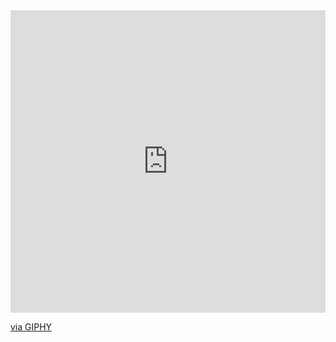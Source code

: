 <div style="width:100%;height:0;padding-bottom:96%;position:relative;">
  <iframe src="https://giphy.com/embed/vs5y14mkgmZOVukgmE" width="100%" height="100%" style="position:absolute" frameBorder="0" class="giphy-embed" allowFullScreen></iframe>
</div>
<p>
  <a href="https://giphy.com/gifs/cs-black-hat-blackhat-vs5y14mkgmZOVukgmE">via GIPHY</a>
</p>
